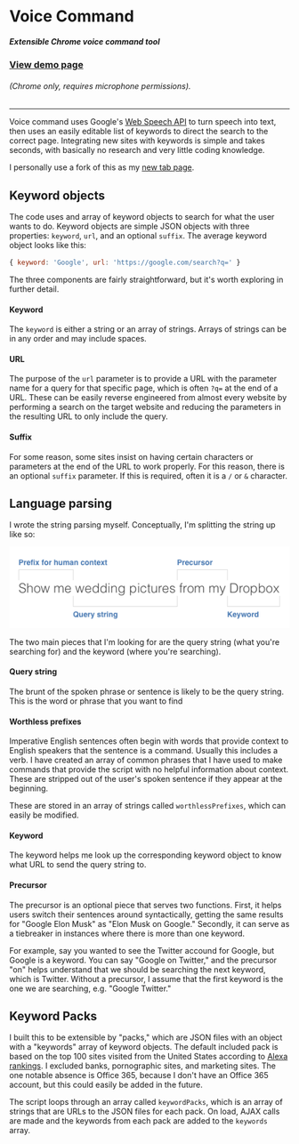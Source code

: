 # Voice Command
##### Extensible Chrome voice command tool


### [View demo page](https://truthlabs.github.io/voice-command/)
###### (Chrome only, requires microphone permissions).

---

Voice command uses Google's [Web Speech API](https://developers.google.com/web/updates/2013/01/Voice-Driven-Web-Apps-Introduction-to-the-Web-Speech-API) to turn speech into text, then uses an easily editable list of keywords to direct the search to the correct page.  Integrating new sites with keywords is simple and takes seconds, with basically no research and very little coding knowledge.

I personally use a fork of this as my [new tab page](https://s.codepen.io/drewvosburg/debug/rOqdjj).

## Keyword objects
The code uses and array of keyword objects to search for what the user wants to do. Keyword objects are simple JSON objects with three properties: `keyword`, `url`, and an optional `suffix`.  The average keyword object looks like this: 
```javascript
{ keyword: 'Google', url: 'https://google.com/search?q=' }
```

The three components are fairly straightforward, but it's worth exploring in further detail.

#### Keyword
The `keyword` is either a string or an array of strings.  Arrays of strings can be in any order and may include spaces.

#### URL
The purpose of the `url` parameter is to provide a URL with the parameter name for a query for that specific page, which is often `?q=` at the end of a URL.  These can be easily reverse engineered from almost every website by performing a search on the target website and reducing the parameters in the resulting URL to only include the query.

#### Suffix
For some reason, some sites insist on having certain characters or parameters at the end of the URL to work properly.  For this reason, there is an optional `suffix` parameter.  If this is required, often it is a `/` or `&` character.

## Language parsing
I wrote the string parsing myself.  Conceptually, I'm splitting the string up like so:

![Prefix for human context, query string, precursor, keyword](./example.png)

The two main pieces that I'm looking for are the query string (what you're searching for) and the keyword (where you're searching).

#### Query string
The brunt of the spoken phrase or sentence is likely to be the query string. This is the word or phrase that you want to find

#### Worthless prefixes
Imperative English sentences often begin with words that provide context to English speakers that the sentence is a command.  Usually this includes a verb.  I have created an array of common phrases that I have used to make commands that provide the script with no helpful information about context.  These are stripped out of the user's spoken sentence if they appear at the beginning.

These are stored in an array of strings called `worthlessPrefixes`, which can easily be modified.

#### Keyword
The keyword helps me look up the corresponding keyword object to know what URL to send the query string to.

#### Precursor
The precursor is an optional piece that serves two functions. First, it helps users switch their sentences around syntactically, getting the same results for "Google Elon Musk" as "Elon Musk on Google." Secondly, it can serve as a tiebreaker in instances where there is more than one keyword.

For example, say you wanted to see the Twitter accound for Google, but Google is a keyword. You can say "Google on Twitter," and the precursor "on" helps understand that we should be searching the next keyword, which is Twitter.  Without a precursor, I assume that the first keyword is the one we are searching, e.g. "Google Twitter."

## Keyword Packs

I built this to be extensible by "packs," which are JSON files with an object with a "keywords" array of keyword objects. The default included pack is based on the top 100 sites visited from the United States according to [Alexa rankings](http://www.alexa.com/topsites/countries/US). I excluded banks, pornographic sites, and marketing sites.  The one notable absence is Office 365, because I don't have an Office 365 account, but this could easily be added in the future.

The script loops through an array called `keywordPacks`, which is an array of strings that are URLs to the JSON files for each pack. On load, AJAX calls are made and the keywords from each pack are added to the `keywords` array.